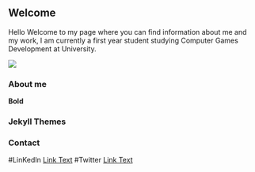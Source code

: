 ## Welcome 

Hello
Welcome to my page where you can find information about me and my work, I am currently a first year student studying Computer Games Development at University.

<img src="gamepad.png"></img>




  ### About me



**Bold** 




### Jekyll Themes



### Contact

#LinKedIn [Link Text](https://www.linkedin.com/in/danny-lau-a99791199/)
#Twitter  [Link Text](https://twitter.com/dannyla62778988/)
